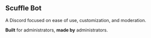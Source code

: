 ## Scuffle Bot

A Discord focused on ease of use, customization, and moderation. 

**Built** for administrators, **made by** administrators.